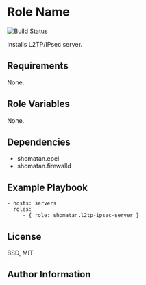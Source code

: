 Role Name
=========

[![Build Status](https://travis-ci.org/shomatan/ansible-nginx.svg?branch=master)](https://travis-ci.org/shomatan/ansible-l2tp-ipsec-server)

Installs L2TP/IPsec server.

Requirements
------------

None.

Role Variables
--------------

None.

Dependencies
------------

- shomatan.epel
- shomatan.firewalld

Example Playbook
----------------

    - hosts: servers
      roles:
         - { role: shomatan.l2tp-ipsec-server }

License
-------

BSD, MIT

Author Information
------------------
